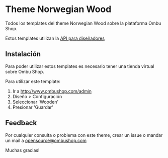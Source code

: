 # Theme Norwegian Wood

Todos los templates del theme Norwegian Wood sobre la plataforma Ombu Shop.

Estos templates utilizan la [API para diseñadores](http://www.ombushop.com/liquid-api/index.html)

## Instalación

Para poder utilizar estos templates es necesario tener una tienda virtual sobre Ombu Shop.

Para utilizar este template:

  1. Ir a http://www.ombushop.com/admin
  2. Diseño > Configuración
  3. Seleccionar 'Wooden'
  4. Presionar 'Guardar'

## Feedback

Por cualquier consulta o problema con este theme, crear un issue o
mandar un mail a opensource@ombushop.com

Muchas gracias!
